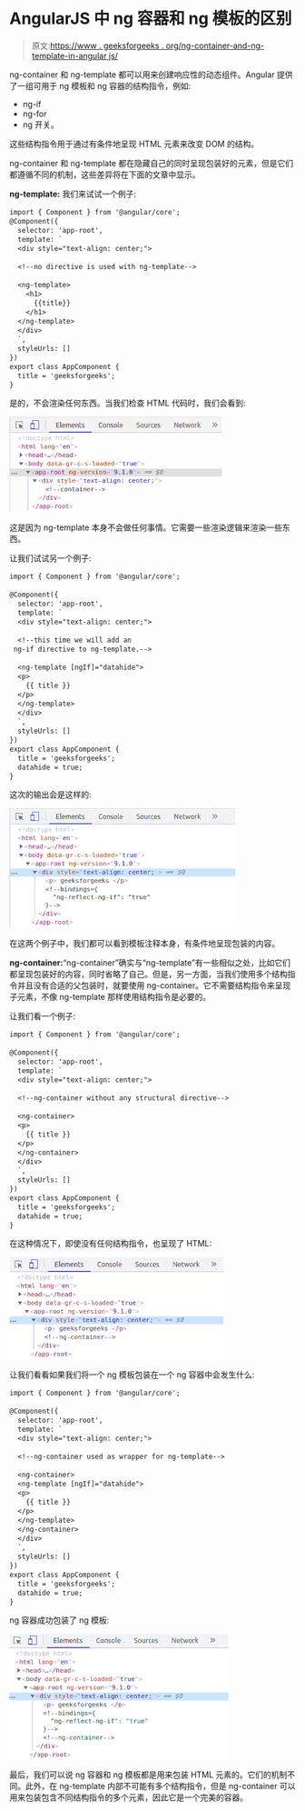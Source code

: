 # AngularJS 中 ng 容器和 ng 模板的区别

> 原文:[https://www . geeksforgeeks . org/ng-container-and-ng-template-in-angular js/](https://www.geeksforgeeks.org/difference-between-ng-container-and-ng-template-in-angularjs/)

ng-container 和 ng-template 都可以用来创建响应性的动态组件。Angular 提供了一组可用于 ng 模板和 ng 容器的结构指令，例如:

*   ng-if
*   ng-for
*   ng 开关。

这些结构指令用于通过有条件地呈现 HTML 元素来改变 DOM 的结构。

ng-container 和 ng-template 都在隐藏自己的同时呈现包装好的元素，但是它们都遵循不同的机制，这些差异将在下面的文章中显示。

**ng-template:** 我们来试试一个例子:

```
import { Component } from '@angular/core';
@Component({
  selector: 'app-root',
  template: `
  <div style="text-align: center;">

  <!--no directive is used with ng-template-->

  <ng-template>
    <h1>
      {{title}}
    </h1>
  </ng-template>
  </div> 
  `,
  styleUrls: []
})
export class AppComponent {
  title = 'geeksforgeeks'; 
}
```

是的，不会渲染任何东西。当我们检查 HTML 代码时，我们会看到:

![](img/c710eed244ec18617fe7adb519444800.png)

这是因为 ng-template 本身不会做任何事情。它需要一些渲染逻辑来渲染一些东西。

让我们试试另一个例子:

```
import { Component } from '@angular/core';

@Component({
  selector: 'app-root',
  template: `
  <div style="text-align: center;">

  <!--this time we will add an
 ng-if directive to ng-template.-->

  <ng-template [ngIf]="datahide">
  <p>
    {{ title }}
  </p>
  </ng-template>
  </div> 
  `,
  styleUrls: []
})
export class AppComponent {
  title = 'geeksforgeeks'; 
  datahide = true;
}
```

这次的输出会是这样的:

![](img/d2fb0b83c3158a0df0d44d61da0b3199.png)

在这两个例子中，我们都可以看到模板注释本身，有条件地呈现包装的内容。

**ng-container:**“ng-container”确实与“ng-template”有一些相似之处，比如它们都呈现包装好的内容，同时省略了自己。但是，另一方面，当我们使用多个结构指令并且没有合适的父包装时，就要使用 ng-container。它不需要结构指令来呈现子元素，不像 ng-template 那样使用结构指令是必要的。

让我们看一个例子:

```
import { Component } from '@angular/core';

@Component({
  selector: 'app-root',
  template: `
  <div style="text-align: center;">

  <!--ng-container without any structural directive-->

  <ng-container>
  <p>
    {{ title }}
  </p>
  </ng-container>
  </div> 
  `,
  styleUrls: []
})
export class AppComponent {
  title = 'geeksforgeeks'; 
  datahide = true;
}
```

在这种情况下，即使没有任何结构指令，也呈现了 HTML:

![](img/e96baebd3c6b0b6330f8031bb9e964da.png)

让我们看看如果我们将一个 ng 模板包装在一个 ng 容器中会发生什么:

```
import { Component } from '@angular/core';

@Component({
  selector: 'app-root',
  template: `
  <div style="text-align: center;">

  <!--ng-container used as wrapper for ng-template-->

  <ng-container>
  <ng-template [ngIf]="datahide">
  <p>
    {{ title }}
  </p>
  </ng-template>
  </ng-container>
  </div> 
  `,
  styleUrls: []
})
export class AppComponent {
  title = 'geeksforgeeks'; 
  datahide = true;
}
```

ng 容器成功包装了 ng 模板:

![](img/ff18e386e631c11ed7c70d7c02b2c9d5.png)

最后，我们可以说 ng 容器和 ng 模板都是用来包装 HTML 元素的。它们的机制不同。此外，在 ng-template 内部不可能有多个结构指令，但是 ng-container 可以用来包装包含不同结构指令的多个元素，因此它是一个完美的容器。
